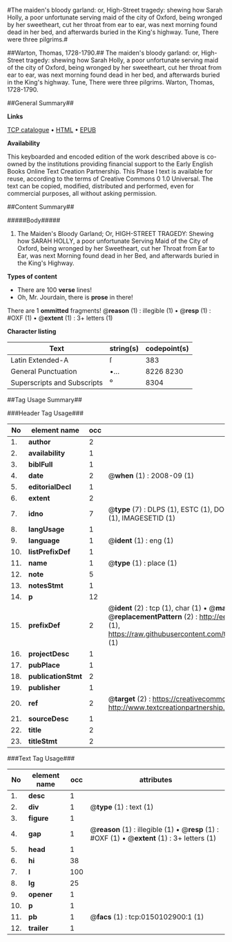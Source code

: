 #The maiden's bloody garland: or, High-Street tragedy: shewing how Sarah Holly, a poor unfortunate serving maid of the city of Oxford, being wronged by her sweetheart, cut her throat from ear to ear, was next morning found dead in her bed, and afterwards buried in the King's highway. Tune, There were three pilgrims.#

##Warton, Thomas, 1728-1790.##
The maiden's bloody garland: or, High-Street tragedy: shewing how Sarah Holly, a poor unfortunate serving maid of the city of Oxford, being wronged by her sweetheart, cut her throat from ear to ear, was next morning found dead in her bed, and afterwards buried in the King's highway. Tune, There were three pilgrims.
Warton, Thomas, 1728-1790.

##General Summary##

**Links**

[TCP catalogue](http://www.ota.ox.ac.uk/tcp/)  • 
[HTML](http://tei.it.ox.ac.uk/tcp/Texts-HTML/free/004/004783427.html)  • 
[EPUB](http://tei.it.ox.ac.uk/tcp/Texts-EPUB/free/004/004783427.epub)

**Availability**

This keyboarded and encoded edition of the
	       work described above is co-owned by the institutions
	       providing financial support to the Early English Books
	       Online Text Creation Partnership. This Phase I text is
	       available for reuse, according to the terms of Creative
	       Commons 0 1.0 Universal. The text can be copied,
	       modified, distributed and performed, even for
	       commercial purposes, all without asking permission.


##Content Summary##

#####Body#####

1. The Maiden's Bloody Garland; Or, HIGH-STREET TRAGEDY: Shewing how SARAH HOLLY, a poor unfortunate Serving Maid of the City of Oxford, being wronged by her Sweetheart, cut her Throat from Ear to Ear, was next Morning found dead in her Bed, and afterwards buried in the King's Highway.

**Types of content**

  * There are 100 **verse** lines!
  * Oh, Mr. Jourdain, there is **prose** in there!

There are 1 **ommitted** fragments! 
 @__reason__ (1) : illegible (1)  •  @__resp__ (1) : #OXF (1)  •  @__extent__ (1) : 3+ letters (1)

**Character listing**


|Text|string(s)|codepoint(s)|
|---|---|---|
|Latin Extended-A|ſ|383|
|General Punctuation|•…|8226 8230|
|Superscripts             and Subscripts|⁰|8304|

##Tag Usage Summary##

###Header Tag Usage###

|No|element name|occ|attributes|
|---|---|---|---|
|1.|__author__|2||
|2.|__availability__|1||
|3.|__biblFull__|1||
|4.|__date__|2| @__when__ (1) : 2008-09 (1)|
|5.|__editorialDecl__|1||
|6.|__extent__|2||
|7.|__idno__|7| @__type__ (7) : DLPS (1), ESTC (1), DOCNO (1), TCP (1), GALEDOCNO (1), CONTENTSET (1), IMAGESETID (1)|
|8.|__langUsage__|1||
|9.|__language__|1| @__ident__ (1) : eng (1)|
|10.|__listPrefixDef__|1||
|11.|__name__|1| @__type__ (1) : place (1)|
|12.|__note__|5||
|13.|__notesStmt__|1||
|14.|__p__|12||
|15.|__prefixDef__|2| @__ident__ (2) : tcp (1), char (1)  •  @__matchPattern__ (2) : ([0-9\-]+):([0-9IVX]+) (1), (.+) (1)  •  @__replacementPattern__ (2) : http://eebo.chadwyck.com/downloadtiff?vid=$1&page=$2 (1), https://raw.githubusercontent.com/textcreationpartnership/Texts/master/tcpchars.xml#$1 (1)|
|16.|__projectDesc__|1||
|17.|__pubPlace__|1||
|18.|__publicationStmt__|2||
|19.|__publisher__|1||
|20.|__ref__|2| @__target__ (2) : https://creativecommons.org/publicdomain/zero/1.0/ (1), http://www.textcreationpartnership.org/docs/. (1)|
|21.|__sourceDesc__|1||
|22.|__title__|2||
|23.|__titleStmt__|2||


###Text Tag Usage###

|No|element name|occ|attributes|
|---|---|---|---|
|1.|__desc__|1||
|2.|__div__|1| @__type__ (1) : text (1)|
|3.|__figure__|1||
|4.|__gap__|1| @__reason__ (1) : illegible (1)  •  @__resp__ (1) : #OXF (1)  •  @__extent__ (1) : 3+ letters (1)|
|5.|__head__|1||
|6.|__hi__|38||
|7.|__l__|100||
|8.|__lg__|25||
|9.|__opener__|1||
|10.|__p__|1||
|11.|__pb__|1| @__facs__ (1) : tcp:0150102900:1 (1)|
|12.|__trailer__|1||
